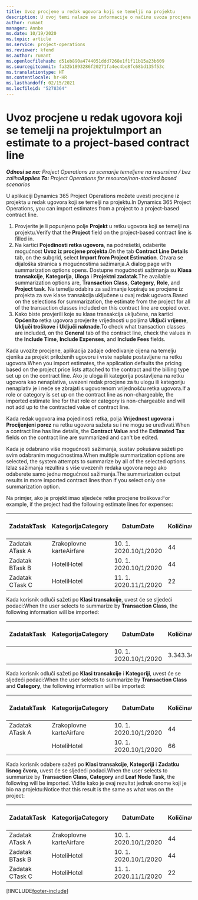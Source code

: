 ```yaml
---
title: Uvoz procjene u redak ugovora koji se temelji na projektu
description: U ovoj temi nalaze se informacije o načinu uvoza procjena iz projekta u redak ugovora.
author: rumant
manager: Annbe
ms.date: 10/19/2020
ms.topic: article
ms.service: project-operations
ms.reviewer: kfend
ms.author: rumant
ms.openlocfilehash: d51eb890a4744051ddd7268e1f1f11b15a23b609
ms.sourcegitcommit: fa32b1893286f20271fa4ec4be8fc68bd135f53c
ms.translationtype: HT
ms.contentlocale: hr-HR
ms.lasthandoff: 02/15/2021
ms.locfileid: "5278364"
---
```

# <a name="import-an-estimate-to-a-project-based-contract-line"></a><span data-ttu-id="2dea8-103">Uvoz procjene u redak ugovora koji se temelji na projektu</span><span class="sxs-lookup"><span data-stu-id="2dea8-103">Import an estimate to a project-based contract line</span></span>

<span data-ttu-id="2dea8-104">_**Odnosi se na:** Project Operations za scenarije temeljene na resursima / bez zaliha_</span><span class="sxs-lookup"><span data-stu-id="2dea8-104">_**Applies To:** Project Operations for resource/non-stocked based scenarios_</span></span>

<span data-ttu-id="2dea8-105">U aplikaciji Dynamics 365 Project Operations možete uvesti procjene iz projekta u redak ugovora koji se temelji na projektu.</span><span class="sxs-lookup"><span data-stu-id="2dea8-105">In Dynamics 365 Project Operations, you can import estimates from a project to a project-based contract line.</span></span>

1. <span data-ttu-id="2dea8-106">Provjerite je li popunjeno polje **Projekt** u retku ugovora koji se temelji na projektu.</span><span class="sxs-lookup"><span data-stu-id="2dea8-106">Verify that the **Project** field on the project-based contract line is filled in.</span></span>
2. <span data-ttu-id="2dea8-107">Na kartici **Pojedinosti retka ugovora**, na podrešetki, odaberite mogućnost **Uvoz iz procjene projekta**.</span><span class="sxs-lookup"><span data-stu-id="2dea8-107">On the tab **Contract Line Details** tab, on the subgrid, select **Import from Project Estimation**.</span></span> <span data-ttu-id="2dea8-108">Otvara se dijaloška stranica s mogućnostima sažimanja.</span><span class="sxs-lookup"><span data-stu-id="2dea8-108">A dialog page with summarization options opens.</span></span> <span data-ttu-id="2dea8-109">Dostupne mogućnosti sažimanja su **Klasa transakcije**, **Kategorija**, **Uloga** i **Projektni zadatak**.</span><span class="sxs-lookup"><span data-stu-id="2dea8-109">The available summarization options are, **Transaction Class**, **Category**, **Role**, and **Project task**.</span></span> <span data-ttu-id="2dea8-110">Na temelju odabira za sažimanje kopiraju se procjene iz projekta za sve klase transakcija uključene u ovaj redak ugovora.</span><span class="sxs-lookup"><span data-stu-id="2dea8-110">Based on the selections for summarization, the estimate from the project for all of the transaction classes included on this contract line are copied over.</span></span> 
3. <span data-ttu-id="2dea8-111">Kako biste provjerili koje su klase transakcija uključene, na kartici **Općenito** retka ugovora provjerite vrijednosti u poljima **Uključi vrijeme**, **Uključi troškove** i **Uključi naknade**.</span><span class="sxs-lookup"><span data-stu-id="2dea8-111">To check what transaction classes are included, on the **General** tab of the contract line, check the values in the **Include Time**, **Include Expenses**, and **Include Fees** fields.</span></span>

<span data-ttu-id="2dea8-112">Kada uvozite procjene, aplikacija zadaje određivanje cijena na temelju cjenika za projekt priloženih ugovoru i vrste naplate postavljene na retku ugovora.</span><span class="sxs-lookup"><span data-stu-id="2dea8-112">When you import estimates, the application defaults the pricing based on the project price lists attached to the contract and the billing type set up on the contract line.</span></span> <span data-ttu-id="2dea8-113">Ako je uloga ili kategorija postavljena na retku ugovora kao nenaplativa, uvezeni redak procjene za tu ulogu ili kategoriju nenaplativ je i neće se zbrajati s ugovorenom vrijednošću retka ugovora.</span><span class="sxs-lookup"><span data-stu-id="2dea8-113">If a role or category is set up on the contract line as non-chargeable, the imported estimate line for that role or category is non-chargeable and will not add up to the contracted value of contract line.</span></span>

<span data-ttu-id="2dea8-114">Kada redak ugovora ima pojedinosti retka, polja **Vrijednost ugovora** i **Procijenjeni porez** na retku ugovora sažeta su i ne mogu se uređivati.</span><span class="sxs-lookup"><span data-stu-id="2dea8-114">When a contract line has line details, the **Contract Value** and the **Estimated Tax** fields on the contract line are summarized and can't be edited.</span></span>

<span data-ttu-id="2dea8-115">Kada je odabrano više mogućnosti sažimanja, sustav pokušava sažeti po svim odabranim mogućnostima.</span><span class="sxs-lookup"><span data-stu-id="2dea8-115">When multiple summarization options are selected, the system attempts to summarize by all of the selected options.</span></span> <span data-ttu-id="2dea8-116">Izlaz sažimanja rezultira s više uvezenih redaka ugovora nego ako odaberete samo jednu mogućnost sažimanja.</span><span class="sxs-lookup"><span data-stu-id="2dea8-116">The summarization output results in more imported contract lines than if you select only one summarization option.</span></span>

<span data-ttu-id="2dea8-117">Na primjer, ako je projekt imao sljedeće retke procjene troškova:</span><span class="sxs-lookup"><span data-stu-id="2dea8-117">For example, if the project had the following estimate lines for expenses:</span></span>

| <span data-ttu-id="2dea8-118">Zadatak</span><span class="sxs-lookup"><span data-stu-id="2dea8-118">Task</span></span> | <span data-ttu-id="2dea8-119">Kategorija</span><span class="sxs-lookup"><span data-stu-id="2dea8-119">Category</span></span> | <span data-ttu-id="2dea8-120">Datum</span><span class="sxs-lookup"><span data-stu-id="2dea8-120">Date</span></span> | <span data-ttu-id="2dea8-121">Količina</span><span class="sxs-lookup"><span data-stu-id="2dea8-121">Quantity</span></span> | <span data-ttu-id="2dea8-122">Jedinična cijena</span><span class="sxs-lookup"><span data-stu-id="2dea8-122">Unit price</span></span> | <span data-ttu-id="2dea8-123">Iznos</span><span class="sxs-lookup"><span data-stu-id="2dea8-123">Amount</span></span> |
| --- | --- | --- | --- | --- | --- |
| <span data-ttu-id="2dea8-124">Zadatak A</span><span class="sxs-lookup"><span data-stu-id="2dea8-124">Task A</span></span> | <span data-ttu-id="2dea8-125">Zrakoplovne karte</span><span class="sxs-lookup"><span data-stu-id="2dea8-125">Airfare</span></span> | <span data-ttu-id="2dea8-126">10. 1. 2020.</span><span class="sxs-lookup"><span data-stu-id="2dea8-126">10/1/2020</span></span> | <span data-ttu-id="2dea8-127">4</span><span class="sxs-lookup"><span data-stu-id="2dea8-127">4</span></span> | <span data-ttu-id="2dea8-128">400</span><span class="sxs-lookup"><span data-stu-id="2dea8-128">400</span></span> | <span data-ttu-id="2dea8-129">1600</span><span class="sxs-lookup"><span data-stu-id="2dea8-129">1600</span></span> |
| <span data-ttu-id="2dea8-130">Zadatak B</span><span class="sxs-lookup"><span data-stu-id="2dea8-130">Task B</span></span> | <span data-ttu-id="2dea8-131">Hoteli</span><span class="sxs-lookup"><span data-stu-id="2dea8-131">Hotel</span></span> | <span data-ttu-id="2dea8-132">10. 1. 2020.</span><span class="sxs-lookup"><span data-stu-id="2dea8-132">10/1/2020</span></span> | <span data-ttu-id="2dea8-133">4</span><span class="sxs-lookup"><span data-stu-id="2dea8-133">4</span></span> | <span data-ttu-id="2dea8-134">200</span><span class="sxs-lookup"><span data-stu-id="2dea8-134">200</span></span> | <span data-ttu-id="2dea8-135">800</span><span class="sxs-lookup"><span data-stu-id="2dea8-135">800</span></span> |
| <span data-ttu-id="2dea8-136">Zadatak C</span><span class="sxs-lookup"><span data-stu-id="2dea8-136">Task C</span></span> | <span data-ttu-id="2dea8-137">Hoteli</span><span class="sxs-lookup"><span data-stu-id="2dea8-137">Hotel</span></span> | <span data-ttu-id="2dea8-138">11. 1. 2020.</span><span class="sxs-lookup"><span data-stu-id="2dea8-138">11/1/2020</span></span> | <span data-ttu-id="2dea8-139">2</span><span class="sxs-lookup"><span data-stu-id="2dea8-139">2</span></span> | <span data-ttu-id="2dea8-140">200</span><span class="sxs-lookup"><span data-stu-id="2dea8-140">200</span></span> | <span data-ttu-id="2dea8-141">400</span><span class="sxs-lookup"><span data-stu-id="2dea8-141">400</span></span> |

<span data-ttu-id="2dea8-142">Kada korisnik odluči sažeti po **Klasi transakcije**, uvest će se sljedeći podaci:</span><span class="sxs-lookup"><span data-stu-id="2dea8-142">When the user selects to summarize by **Transaction Class**, the following information will be imported:</span></span>

| <span data-ttu-id="2dea8-143">Zadatak</span><span class="sxs-lookup"><span data-stu-id="2dea8-143">Task</span></span> | <span data-ttu-id="2dea8-144">Kategorija</span><span class="sxs-lookup"><span data-stu-id="2dea8-144">Category</span></span> | <span data-ttu-id="2dea8-145">Datum</span><span class="sxs-lookup"><span data-stu-id="2dea8-145">Date</span></span> | <span data-ttu-id="2dea8-146">Količina</span><span class="sxs-lookup"><span data-stu-id="2dea8-146">Quantity</span></span> | <span data-ttu-id="2dea8-147">Jedinična cijena</span><span class="sxs-lookup"><span data-stu-id="2dea8-147">Unit price</span></span> | <span data-ttu-id="2dea8-148">Iznos</span><span class="sxs-lookup"><span data-stu-id="2dea8-148">Amount</span></span> |
| --- | --- | --- | --- | --- | --- |
| &nbsp;  | &nbsp;  | <span data-ttu-id="2dea8-149">10. 1. 2020.</span><span class="sxs-lookup"><span data-stu-id="2dea8-149">10/1/2020</span></span> | <span data-ttu-id="2dea8-150">3.34</span><span class="sxs-lookup"><span data-stu-id="2dea8-150">3.34</span></span> | <span data-ttu-id="2dea8-151">840</span><span class="sxs-lookup"><span data-stu-id="2dea8-151">840</span></span> | <span data-ttu-id="2dea8-152">2800</span><span class="sxs-lookup"><span data-stu-id="2dea8-152">2800</span></span> |

<span data-ttu-id="2dea8-153">Kada korisnik odluči sažeti po **Klasi transakcije** i **Kategoriji**, uvest će se sljedeći podaci:</span><span class="sxs-lookup"><span data-stu-id="2dea8-153">When the user selects to summarize by **Transaction Class** and **Category**, the following information will be imported:</span></span>

| <span data-ttu-id="2dea8-154">Zadatak</span><span class="sxs-lookup"><span data-stu-id="2dea8-154">Task</span></span> | <span data-ttu-id="2dea8-155">Kategorija</span><span class="sxs-lookup"><span data-stu-id="2dea8-155">Category</span></span> | <span data-ttu-id="2dea8-156">Datum</span><span class="sxs-lookup"><span data-stu-id="2dea8-156">Date</span></span> | <span data-ttu-id="2dea8-157">Količina</span><span class="sxs-lookup"><span data-stu-id="2dea8-157">Quantity</span></span> | <span data-ttu-id="2dea8-158">Jedinična cijena</span><span class="sxs-lookup"><span data-stu-id="2dea8-158">Unit price</span></span> | <span data-ttu-id="2dea8-159">Iznos</span><span class="sxs-lookup"><span data-stu-id="2dea8-159">Amount</span></span> |
| --- | --- | --- | --- | --- | --- |
| <span data-ttu-id="2dea8-160">Zadatak A</span><span class="sxs-lookup"><span data-stu-id="2dea8-160">Task A</span></span> | <span data-ttu-id="2dea8-161">Zrakoplovne karte</span><span class="sxs-lookup"><span data-stu-id="2dea8-161">Airfare</span></span> | <span data-ttu-id="2dea8-162">10. 1. 2020.</span><span class="sxs-lookup"><span data-stu-id="2dea8-162">10/1/2020</span></span> | <span data-ttu-id="2dea8-163">4</span><span class="sxs-lookup"><span data-stu-id="2dea8-163">4</span></span> | <span data-ttu-id="2dea8-164">400</span><span class="sxs-lookup"><span data-stu-id="2dea8-164">400</span></span> | <span data-ttu-id="2dea8-165">1600</span><span class="sxs-lookup"><span data-stu-id="2dea8-165">1600</span></span> |
| &nbsp;  | <span data-ttu-id="2dea8-166">Hoteli</span><span class="sxs-lookup"><span data-stu-id="2dea8-166">Hotel</span></span> | <span data-ttu-id="2dea8-167">10. 1. 2020.</span><span class="sxs-lookup"><span data-stu-id="2dea8-167">10/1/2020</span></span> | <span data-ttu-id="2dea8-168">6</span><span class="sxs-lookup"><span data-stu-id="2dea8-168">6</span></span> | <span data-ttu-id="2dea8-169">200</span><span class="sxs-lookup"><span data-stu-id="2dea8-169">200</span></span> | <span data-ttu-id="2dea8-170">1200</span><span class="sxs-lookup"><span data-stu-id="2dea8-170">1200</span></span> |

<span data-ttu-id="2dea8-171">Kada korisnik odabere sažeti po **Klasi transakcije**, **Kategoriji** i **Zadatku lisnog čvora**, uvest će se sljedeći podaci.</span><span class="sxs-lookup"><span data-stu-id="2dea8-171">When the user selects to summarize by **Transaction Class**, **Category** and **Leaf Node Task**, the following will be imported.</span></span> <span data-ttu-id="2dea8-172">Vidite kako je ovaj rezultat jednak onome koji je bio na projektu:</span><span class="sxs-lookup"><span data-stu-id="2dea8-172">Notice that this result is the same as what was on the project:</span></span>

| <span data-ttu-id="2dea8-173">Zadatak</span><span class="sxs-lookup"><span data-stu-id="2dea8-173">Task</span></span> | <span data-ttu-id="2dea8-174">Kategorija</span><span class="sxs-lookup"><span data-stu-id="2dea8-174">Category</span></span> | <span data-ttu-id="2dea8-175">Datum</span><span class="sxs-lookup"><span data-stu-id="2dea8-175">Date</span></span> | <span data-ttu-id="2dea8-176">Količina</span><span class="sxs-lookup"><span data-stu-id="2dea8-176">Quantity</span></span> | <span data-ttu-id="2dea8-177">Jedinična cijena</span><span class="sxs-lookup"><span data-stu-id="2dea8-177">Unit price</span></span> | <span data-ttu-id="2dea8-178">Iznos</span><span class="sxs-lookup"><span data-stu-id="2dea8-178">Amount</span></span> |
| --- | --- | --- | --- | --- | --- |
| <span data-ttu-id="2dea8-179">Zadatak A</span><span class="sxs-lookup"><span data-stu-id="2dea8-179">Task A</span></span> | <span data-ttu-id="2dea8-180">Zrakoplovne karte</span><span class="sxs-lookup"><span data-stu-id="2dea8-180">Airfare</span></span> | <span data-ttu-id="2dea8-181">10. 1. 2020.</span><span class="sxs-lookup"><span data-stu-id="2dea8-181">10/1/2020</span></span> | <span data-ttu-id="2dea8-182">4</span><span class="sxs-lookup"><span data-stu-id="2dea8-182">4</span></span> | <span data-ttu-id="2dea8-183">400</span><span class="sxs-lookup"><span data-stu-id="2dea8-183">400</span></span> | <span data-ttu-id="2dea8-184">1600</span><span class="sxs-lookup"><span data-stu-id="2dea8-184">1600</span></span> |
| <span data-ttu-id="2dea8-185">Zadatak B</span><span class="sxs-lookup"><span data-stu-id="2dea8-185">Task B</span></span> | <span data-ttu-id="2dea8-186">Hoteli</span><span class="sxs-lookup"><span data-stu-id="2dea8-186">Hotel</span></span> | <span data-ttu-id="2dea8-187">10. 1. 2020.</span><span class="sxs-lookup"><span data-stu-id="2dea8-187">10/1/2020</span></span> | <span data-ttu-id="2dea8-188">4</span><span class="sxs-lookup"><span data-stu-id="2dea8-188">4</span></span> | <span data-ttu-id="2dea8-189">200</span><span class="sxs-lookup"><span data-stu-id="2dea8-189">200</span></span> | <span data-ttu-id="2dea8-190">800</span><span class="sxs-lookup"><span data-stu-id="2dea8-190">800</span></span> |
| <span data-ttu-id="2dea8-191">Zadatak C</span><span class="sxs-lookup"><span data-stu-id="2dea8-191">Task C</span></span> | <span data-ttu-id="2dea8-192">Hoteli</span><span class="sxs-lookup"><span data-stu-id="2dea8-192">Hotel</span></span> | <span data-ttu-id="2dea8-193">11. 1. 2020.</span><span class="sxs-lookup"><span data-stu-id="2dea8-193">11/1/2020</span></span> | <span data-ttu-id="2dea8-194">2</span><span class="sxs-lookup"><span data-stu-id="2dea8-194">2</span></span> | <span data-ttu-id="2dea8-195">200</span><span class="sxs-lookup"><span data-stu-id="2dea8-195">200</span></span> | <span data-ttu-id="2dea8-196">400</span><span class="sxs-lookup"><span data-stu-id="2dea8-196">400</span></span> |


[!INCLUDE[footer-include](../includes/footer-banner.md)]